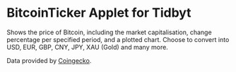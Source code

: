 # BitcoinTicker Applet for Tidbyt

Shows the price of Bitcoin, including the market capitalisation, change percentage per specified period, and a plotted chart. Choose to convert into USD, EUR, GBP, CNY, JPY, XAU (Gold) and many more.

Data provided by [Coingecko](https://www.coingecko.com/en/api).
